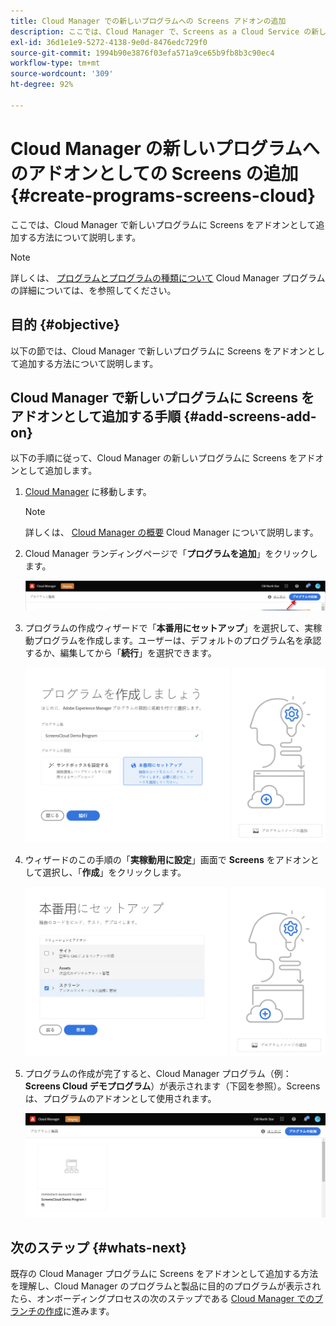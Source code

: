 ```yaml
---
title: Cloud Manager での新しいプログラムへの Screens アドオンの追加
description: ここでは、Cloud Manager で、Screens as a Cloud Service の新しいプログラムに Screens アドオンを追加する方法について説明します。
exl-id: 36d1e1e9-5272-4138-9e0d-8476edc729f0
source-git-commit: 1994b90e3876f03efa571a9ce65b9fb8b3c90ec4
workflow-type: tm+mt
source-wordcount: '309'
ht-degree: 92%

---
```


# Cloud Manager の新しいプログラムへのアドオンとしての Screens の追加 {#create-programs-screens-cloud}

ここでは、Cloud Manager で新しいプログラムに Screens をアドオンとして追加する方法について説明します。

>[!NOTE]
>詳しくは、 [プログラムとプログラムの種類について](https://experienceleague.adobe.com/docs/experience-manager-cloud-service/onboarding/getting-access/understand-program-types.html?lang=ja) Cloud Manager プログラムの詳細については、を参照してください。

## 目的 {#objective}

以下の節では、Cloud Manager で新しいプログラムに Screens をアドオンとして追加する方法について説明します。

## Cloud Manager で新しいプログラムに Screens をアドオンとして追加する手順 {#add-screens-add-on}

以下の手順に従って、Cloud Manager の新しいプログラムに Screens をアドオンとして追加します。

1. [Cloud Manager](https://my.cloudmanager.adobe.com/) に移動します。

   >[!NOTE]
   >詳しくは、 [Cloud Manager の概要](https://experienceleague.adobe.com/docs/experience-manager-cloud-service/onboarding/onboarding-concepts/cloud-manager-introduction.html?lang=ja) Cloud Manager について説明します。

1. Cloud Manager ランディングページで「**プログラムを追加**」をクリックします。

   ![画像](/help/screens-cloud/assets/onboarding/onboard-screens-addon1.png)

1. プログラムの作成ウィザードで「**本番用にセットアップ**」を選択して、実稼動プログラムを作成します。ユーザーは、デフォルトのプログラム名を承認するか、編集してから「**続行**」を選択できます。

   ![画像](/help/screens-cloud/assets/onboarding/onboard-screens-addon2.png)

1. ウィザードのこの手順の「**実稼動用に設定**」画面で **Screens** をアドオンとして選択し、「**作成**」をクリックします。

   ![画像](/help/screens-cloud/assets/onboarding/onboard-screens-addon3.png)

1. プログラムの作成が完了すると、Cloud Manager プログラム（例：**Screens Cloud デモプログラム**）が表示されます（下図を参照）。Screens は、プログラムのアドオンとして使用されます。

   ![画像](/help/screens-cloud/assets/onboarding/onboard-screens-addon4.png)

## 次のステップ {#whats-next}

既存の Cloud Manager プログラムに Screens をアドオンとして追加する方法を理解し、Cloud Manager のプログラムと製品に目的のプログラムが表示されたら、オンボーディングプロセスの次のステップである [Cloud Manager でのブランチの作成](/help/screens-cloud/onboarding-screens-cloud/creating-a-branch.md)に進みます。
